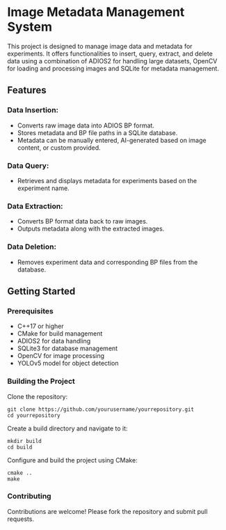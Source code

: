 # Image Metadata Management System
This project is designed to manage image data and metadata for experiments. It offers functionalities to insert, query, extract, and delete data using a combination of ADIOS2 for handling large datasets, OpenCV for loading and processing images and SQLite for metadata management.

## Features

### Data Insertion:

- Converts raw image data into ADIOS BP format.
- Stores metadata and BP file paths in a SQLite database.
- Metadata can be manually entered, AI-generated based on image content, or custom provided.

### Data Query:

 - Retrieves and displays metadata for experiments based on the experiment name.

### Data Extraction:

- Converts BP format data back to raw images.
- Outputs metadata along with the extracted images.

### Data Deletion:

- Removes experiment data and corresponding BP files from the database.

## Getting Started
### Prerequisites
 - C++17 or higher
 - CMake for build management
 - ADIOS2 for data handling
 - SQLite3 for database management
 - OpenCV for image processing
 - YOLOv5 model for object detection

### Building the Project

Clone the repository:

```console
git clone https://github.com/yourusername/yourrepository.git
cd yourrepository
```

Create a build directory and navigate to it:

```console
mkdir build
cd build
```

Configure and build the project using CMake:

```console
cmake ..
make
```

### Contributing
Contributions are welcome! Please fork the repository and submit pull requests.


